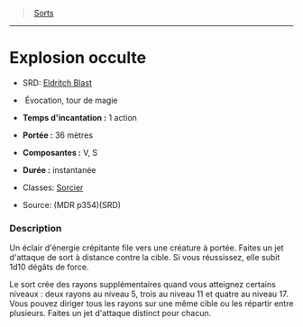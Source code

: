 ﻿---
!SpellItem
Family: SpellHD
Level: tour de magie
Type: Évocation
CastingTime: 1 action
Range: 36 mètres
Components: V, S
Duration: instantanée
Classes: '[Sorcier](hd_warlock.md)'
Id: spells_hd.md#explosion-occulte
ParentLink: spells_hd.md#sorts
Name: Explosion occulte
ParentName: Sorts
NameLevel: 1
AltName: '[Eldritch Blast](srd_spells_eldritch_blast.md)'
Source: (MDR p354)(SRD)
Attributes: {}
AttributesDictionary: >+
  {}

---
> [Sorts](hd_spells.md)

---

# Explosion occulte

- SRD: [Eldritch Blast](srd_spells_eldritch_blast.md)

-  Évocation, tour de magie

- **Temps d'incantation :** 1 action

- **Portée :** 36 mètres

- **Composantes :** V, S

- **Durée :** instantanée

- Classes: [Sorcier](hd_warlock.md)

- Source: (MDR p354)(SRD)

### Description

Un éclair d'énergie crépitante file vers une créature à portée. Faites un jet d'attaque de sort à distance contre la cible. Si vous réussissez, elle subit 1d10 dégâts de force.

Le sort crée des rayons supplémentaires quand vous atteignez certains niveaux : deux rayons au niveau 5, trois au niveau 11 et quatre au niveau 17. Vous pouvez diriger tous les rayons sur une même cible ou les répartir entre plusieurs. Faites un jet d'attaque distinct pour chacun.

